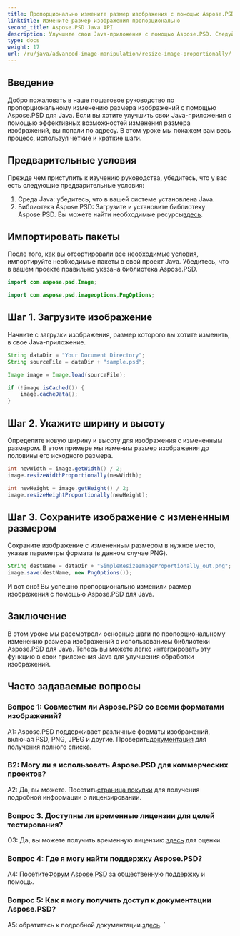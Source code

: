 ```yaml
---
title: Пропорционально измените размер изображения с помощью Aspose.PSD для Java
linktitle: Измените размер изображения пропорционально
second_title: Aspose.PSD Java API
description: Улучшите свои Java-приложения с помощью Aspose.PSD. Следуйте нашему руководству, чтобы легко и пропорционально изменить размер изображений. Расширьте свои возможности обработки изображений уже сегодня.
type: docs
weight: 17
url: /ru/java/advanced-image-manipulation/resize-image-proportionally/
---
```

## Введение

Добро пожаловать в наше пошаговое руководство по пропорциональному изменению размера изображений с помощью Aspose.PSD для Java. Если вы хотите улучшить свои Java-приложения с помощью эффективных возможностей изменения размера изображений, вы попали по адресу. В этом уроке мы покажем вам весь процесс, используя четкие и краткие шаги.

## Предварительные условия

Прежде чем приступить к изучению руководства, убедитесь, что у вас есть следующие предварительные условия:

1. Среда Java: убедитесь, что в вашей системе установлена Java.
2.  Библиотека Aspose.PSD: Загрузите и установите библиотеку Aspose.PSD. Вы можете найти необходимые ресурсы[здесь](https://releases.aspose.com/psd/java/).

## Импортировать пакеты

После того, как вы отсортировали все необходимые условия, импортируйте необходимые пакеты в свой проект Java. Убедитесь, что в вашем проекте правильно указана библиотека Aspose.PSD.

```java
import com.aspose.psd.Image;

import com.aspose.psd.imageoptions.PngOptions;
```

## Шаг 1. Загрузите изображение

Начните с загрузки изображения, размер которого вы хотите изменить, в свое Java-приложение.

```java
String dataDir = "Your Document Directory";
String sourceFile = dataDir + "sample.psd";

Image image = Image.load(sourceFile);

if (!image.isCached()) {
    image.cacheData();
}
```

## Шаг 2. Укажите ширину и высоту

Определите новую ширину и высоту для изображения с измененным размером. В этом примере мы изменим размер изображения до половины его исходного размера.

```java
int newWidth = image.getWidth() / 2;
image.resizeWidthProportionally(newWidth);

int newHeight = image.getHeight() / 2;
image.resizeHeightProportionally(newHeight);
```

## Шаг 3. Сохраните изображение с измененным размером

Сохраните изображение с измененным размером в нужное место, указав параметры формата (в данном случае PNG).

```java
String destName = dataDir + "SimpleResizeImageProportionally_out.png";
image.save(destName, new PngOptions());
```

И вот оно! Вы успешно пропорционально изменили размер изображения с помощью Aspose.PSD для Java.

## Заключение

В этом уроке мы рассмотрели основные шаги по пропорциональному изменению размера изображений с использованием библиотеки Aspose.PSD для Java. Теперь вы можете легко интегрировать эту функцию в свои приложения Java для улучшения обработки изображений.

## Часто задаваемые вопросы

### Вопрос 1: Совместим ли Aspose.PSD со всеми форматами изображений?

 A1: Aspose.PSD поддерживает различные форматы изображений, включая PSD, PNG, JPEG и другие. Проверить[документация](https://reference.aspose.com/psd/java/) для получения полного списка.

### В2: Могу ли я использовать Aspose.PSD для коммерческих проектов?

 А2: Да, вы можете. Посетить[страница покупки](https://purchase.aspose.com/buy) для получения подробной информации о лицензировании.

### Вопрос 3. Доступны ли временные лицензии для целей тестирования?

 О3: Да, вы можете получить временную лицензию.[здесь](https://purchase.aspose.com/temporary-license/) для оценки.

### Вопрос 4: Где я могу найти поддержку Aspose.PSD?

 А4: Посетите[Форум Aspose.PSD](https://forum.aspose.com/c/psd/34) за общественную поддержку и помощь.

### Вопрос 5: Как я могу получить доступ к документации Aspose.PSD?

 A5: обратитесь к подробной документации.[здесь](https://reference.aspose.com/psd/java/).
`